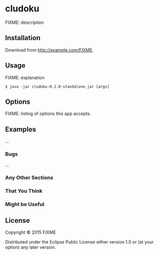 # cludoku

FIXME: description

## Installation

Download from http://example.com/FIXME.

## Usage

FIXME: explanation

    $ java -jar cludoku-0.1.0-standalone.jar [args]

## Options

FIXME: listing of options this app accepts.

## Examples

...

### Bugs

...

### Any Other Sections
### That You Think
### Might be Useful

## License

Copyright © 2015 FIXME

Distributed under the Eclipse Public License either version 1.0 or (at
your option) any later version.
